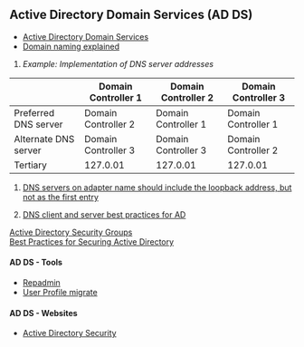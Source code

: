 ## Active Directory Domain Services (AD DS)
* [Active Directory Domain Services](https://docs.microsoft.com/en-us/windows-server/identity/ad-ds/active-directory-domain-services)
* [Domain naming explained](https://docs.google.com/document/d/1QTrEi7ZSpEi4CYMOcE79W1x3F4pAlGE5o19yfCiW1Mg)</br>
 
1. *Example: Implementation of DNS server addresses*

|                      | Domain Controller 1 | Domain Controller 2 | Domain Controller 3 |
|----------------------|---------------------|---------------------|---------------------|
| Preferred DNS server | Domain Controller 2 | Domain Controller 1 | Domain Controller 1 |
| Alternate DNS server | Domain Controller 3 | Domain Controller 3 | Domain Controller 2 |
| Tertiary             |       127.0.01      |       127.0.01      |       127.0.01      |


1. [DNS servers on adapter name should include the loopback address, but not as the first entry](https://docs.microsoft.com/en-us/previous-versions/windows/it-pro/windows-server-2008-R2-and-2008/ff807362(v=ws.10) )
 
1. [DNS client and server best practices for AD](https://blogs.technet.microsoft.com/askds/2010/07/17/friday-mail-sack-saturday-edition/#dnsbest)


[Active Directory Security Groups](https://docs.microsoft.com/en-us/windows/security/identity-protection/access-control/active-directory-security-groups)</br>
[Best Practices for Securing Active Directory](https://docs.microsoft.com/en-us/windows-server/identity/ad-ds/plan/security-best-practices/best-practices-for-securing-active-directory)</br>

    
   #### AD DS - Tools 
   - [Repadmin](http://techgenix.com/repadmin-tool/)
   - [User Profile migrate](https://www.forensit.com/domain-migration.html)

   #### AD DS - Websites
   - [Active Directory Security](https://adsecurity.org/)
